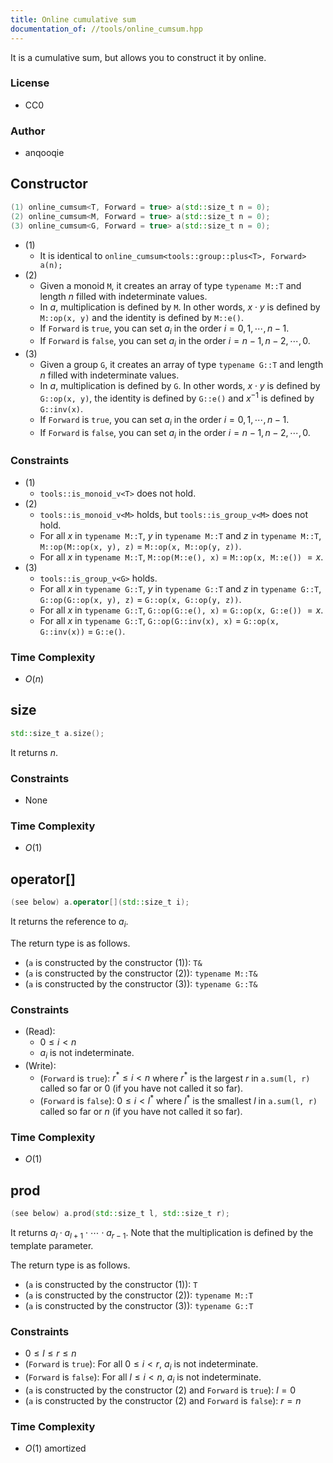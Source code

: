 ```yaml
---
title: Online cumulative sum
documentation_of: //tools/online_cumsum.hpp
---
```


It is a cumulative sum, but allows you to construct it by online.

### License
- CC0

### Author
- anqooqie

## Constructor
```cpp
(1) online_cumsum<T, Forward = true> a(std::size_t n = 0);
(2) online_cumsum<M, Forward = true> a(std::size_t n = 0);
(3) online_cumsum<G, Forward = true> a(std::size_t n = 0);
```

- (1)
    - It is identical to `online_cumsum<tools::group::plus<T>, Forward> a(n);`
- (2)
    - Given a monoid `M`, it creates an array of type `typename M::T` and length $n$ filled with indeterminate values.
    - In $a$, multiplication is defined by `M`. In other words, $x \cdot y$ is defined by `M::op(x, y)` and the identity is defined by `M::e()`.
    - If `Forward` is `true`, you can set $a_i$ in the order $i = 0, 1, \cdots, {n - 1}$.
    - If `Forward` is `false`, you can set $a_i$ in the order $i = n - 1, n - 2, \cdots, 0$.
- (3)
    - Given a group `G`, it creates an array of type `typename G::T` and length $n$ filled with indeterminate values.
    - In $a$, multiplication is defined by `G`. In other words, $x \cdot y$ is defined by `G::op(x, y)`, the identity is defined by `G::e()` and $x^{-1}$ is defined by `G::inv(x)`.
    - If `Forward` is `true`, you can set $a_i$ in the order $i = 0, 1, \cdots, {n - 1}$.
    - If `Forward` is `false`, you can set $a_i$ in the order $i = n - 1, n - 2, \cdots, 0$.

### Constraints
- (1)
    - `tools::is_monoid_v<T>` does not hold.
- (2)
    - `tools::is_monoid_v<M>` holds, but `tools::is_group_v<M>` does not hold.
    - For all $x$ in `typename M::T`, $y$ in `typename M::T` and $z$ in `typename M::T`, `M::op(M::op(x, y), z)` $=$ `M::op(x, M::op(y, z))`.
    - For all $x$ in `typename M::T`, `M::op(M::e(), x)` $=$ `M::op(x, M::e())` $= x$.
- (3)
    - `tools::is_group_v<G>` holds.
    - For all $x$ in `typename G::T`, $y$ in `typename G::T` and $z$ in `typename G::T`, `G::op(G::op(x, y), z)` $=$ `G::op(x, G::op(y, z))`.
    - For all $x$ in `typename G::T`, `G::op(G::e(), x)` $=$ `G::op(x, G::e())` $= x$.
    - For all $x$ in `typename G::T`, `G::op(G::inv(x), x)` $=$ `G::op(x, G::inv(x))` $=$ `G::e()`.

### Time Complexity
- $O(n)$

## size
```cpp
std::size_t a.size();
```

It returns $n$.

### Constraints
- None

### Time Complexity
- $O(1)$

## operator[]
```cpp
(see below) a.operator[](std::size_t i);
```

It returns the reference to $a_i$.

The return type is as follows.

- (`a` is constructed by the constructor (1)): `T&`
- (`a` is constructed by the constructor (2)): `typename M::T&`
- (`a` is constructed by the constructor (3)): `typename G::T&`

### Constraints
- (Read):
    - $0 \leq i < n$
    - $a_i$ is not indeterminate.
- (Write):
    - (`Forward` is `true`): $r^\ast \leq i < n$ where $r^\ast$ is the largest $r$ in `a.sum(l, r)` called so far or $0$ (if you have not called it so far).
    - (`Forward` is `false`): $0 \leq i < l^\ast$ where $l^\ast$ is the smallest $l$ in `a.sum(l, r)` called so far or $n$ (if you have not called it so far).

### Time Complexity
- $O(1)$

## prod
```cpp
(see below) a.prod(std::size_t l, std::size_t r);
```

It returns $a_l \cdot a_{l + 1} \cdot \cdots \cdot a_{r - 1}$.
Note that the multiplication is defined by the template parameter.

The return type is as follows.

- (`a` is constructed by the constructor (1)): `T`
- (`a` is constructed by the constructor (2)): `typename M::T`
- (`a` is constructed by the constructor (3)): `typename G::T`

### Constraints
- $0 \leq l \leq r \leq n$
- (`Forward` is `true`): For all $0 \leq i < r$, $a_i$ is not indeterminate.
- (`Forward` is `false`): For all $l \leq i < n$, $a_i$ is not indeterminate.
- (`a` is constructed by the constructor (2) and `Forward` is `true`): $l = 0$
- (`a` is constructed by the constructor (2) and `Forward` is `false`): $r = n$

### Time Complexity
- $O(1)$ amortized
